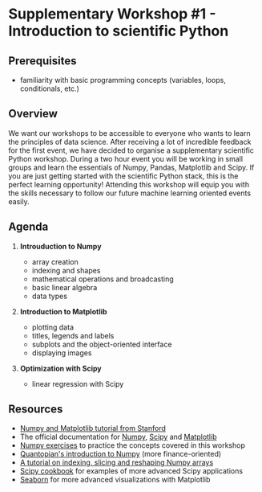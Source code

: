 # Supplementary Workshop #1 - Introduction to scientific Python

## Prerequisites
- familiarity with basic programming concepts (variables, loops, conditionals, etc.)

## Overview
We want our workshops to be accessible to everyone who wants to learn the principles of data science. After receiving a lot of incredible feedback for the first event, we have decided to organise a supplementary scientific Python workshop. During a two hour event you will be working in small groups and learn the essentials of Numpy, Pandas, Matplotlib and Scipy. If you are just getting started with the scientific Python stack, this is the perfect learning opportunity! Attending this workshop will equip you with the skills necessary to follow our future machine learning oriented events easily.

## Agenda
1. **Introuduction to Numpy**
    - array creation
    - indexing and shapes
    - mathematical operations and broadcasting
    - basic linear algebra
    - data types

2. **Introduction to Matplotlib**
    - plotting data
    - titles, legends and labels
    - subplots and the object-oriented interface
    - displaying images

3. **Optimization with Scipy**
    - linear regression with Scipy

## Resources
- [Numpy and Matplotlib tutorial from Stanford](http://cs231n.github.io/python-numpy-tutorial/)
- The official documentation for [Numpy](https://docs.scipy.org/doc/numpy-dev/index.html), [Scipy](https://docs.scipy.org/doc/scipy-1.0.0/reference/) and [Matplotlib](http://matplotlib.org)
- [Numpy exercises](https://github.com/rougier/numpy-100) to practice the concepts covered in this workshop
- [Quantopian's introduction to Numpy](https://github.com/quantopian/research_public/blob/master/notebooks/lectures/Introduction_to_NumPy/notebook.ipynb) (more finance-oriented)
- [A tutorial on indexing, slicing and reshaping Numpy arrays](https://machinelearningmastery.com/index-slice-reshape-numpy-arrays-machine-learning-python/)
- [Scipy cookbook](http://scipy-cookbook.readthedocs.io) for examples of more advanced Scipy applications
- [Seaborn](https://seaborn.pydata.org/) for more advanced visualizations with Matplotlib

